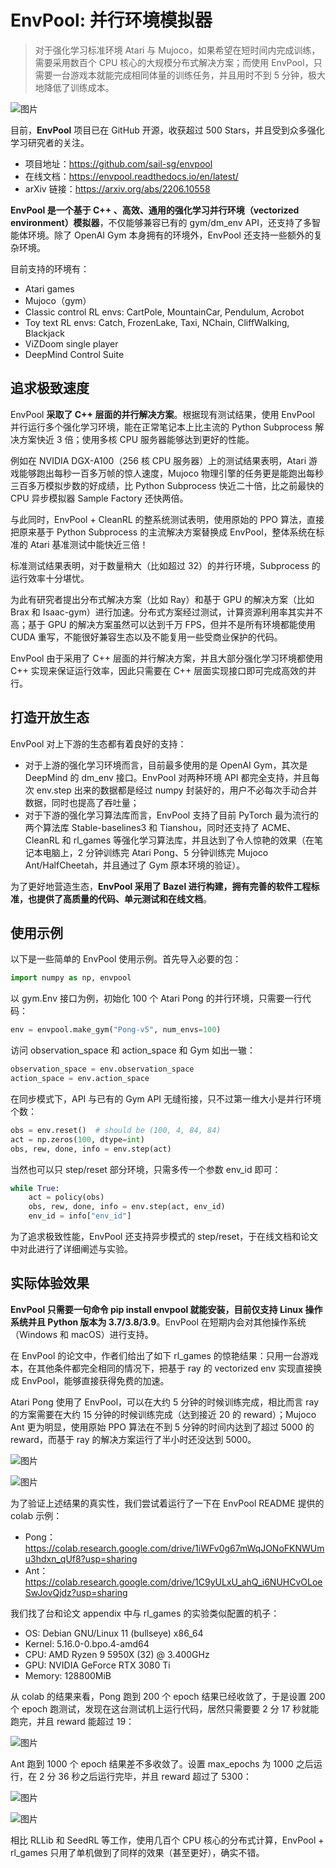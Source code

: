 # EnvPool: 并行环境模拟器

> 对于强化学习标准环境 Atari 与 Mujoco，如果希望在短时间内完成训练，需要采用数百个 CPU 核心的大规模分布式解决方案；而使用 EnvPool，只需要一台游戏本就能完成相同体量的训练任务，并且用时不到 5 分钟，极大地降低了训练成本。

![图片](https://mmbiz.qpic.cn/mmbiz_png/KmXPKA19gWicibR1SYqgGgRvZI9icRH1XIyCQWrJBTPTpicsncrhNWQO6lpknu6W9QysOIWHLV0NNzugL83mBIVvBQ/640?wx_fmt=png&wxfrom=5&wx_lazy=1&wx_co=1)



目前，**EnvPool** 项目已在 GitHub 开源，收获超过 500 Stars，并且受到众多强化学习研究者的关注。

- 项目地址：https://github.com/sail-sg/envpool
- 在线文档：https://envpool.readthedocs.io/en/latest/
- arXiv 链接：https://arxiv.org/abs/2206.10558

**EnvPool 是一个基于 C++ 、高效、通用的强化学习并行环境（vectorized environment）模拟器**，不仅能够兼容已有的 gym/dm_env API，还支持了多智能体环境。除了 OpenAI Gym 本身拥有的环境外，EnvPool 还支持一些额外的复杂环境。

目前支持的环境有：

- Atari games
- Mujoco（gym）
- Classic control RL envs: CartPole, MountainCar, Pendulum, Acrobot
- Toy text RL envs: Catch, FrozenLake, Taxi, NChain, CliffWalking, Blackjack
- ViZDoom single player
- DeepMind Control Suite

## **追求极致速度**

EnvPool **采取了 C++ 层面的并行解决方案**。根据现有测试结果，使用 EnvPool 并行运行多个强化学习环境，能在正常笔记本上比主流的 Python Subprocess 解决方案快近 3 倍；使用多核 CPU 服务器能够达到更好的性能。

例如在 NVIDIA DGX-A100（256 核 CPU 服务器）上的测试结果表明，Atari 游戏能够跑出每秒一百多万帧的惊人速度，Mujoco 物理引擎的任务更是能跑出每秒三百多万模拟步数的好成绩，比 Python Subprocess 快近二十倍，比之前最快的 CPU 异步模拟器 Sample Factory 还快两倍。

与此同时，EnvPool + CleanRL 的整系统测试表明，使用原始的 PPO 算法，直接把原来基于 Python Subprocess 的主流解决方案替换成 EnvPool，整体系统在标准的 Atari 基准测试中能快近三倍！

标准测试结果表明，对于数量稍大（比如超过 32）的并行环境，Subprocess 的运行效率十分堪忧。

为此有研究者提出分布式解决方案（比如 Ray）和基于 GPU 的解决方案（比如 Brax 和 Isaac-gym）进行加速。分布式方案经过测试，计算资源利用率其实并不高；基于 GPU 的解决方案虽然可以达到千万 FPS，但并不是所有环境都能使用 CUDA 重写，不能很好兼容生态以及不能复用一些受商业保护的代码。

EnvPool 由于采用了 C++ 层面的并行解决方案，并且大部分强化学习环境都使用 C++ 实现来保证运行效率，因此只需要在 C++ 层面实现接口即可完成高效的并行。

## **打造开放生态**

EnvPool 对上下游的生态都有着良好的支持：

- 对于上游的强化学习环境而言，目前最多使用的是 OpenAI Gym，其次是 DeepMind 的 dm_env 接口。EnvPool 对两种环境 API 都完全支持，并且每次 env.step 出来的数据都是经过 numpy 封装好的，用户不必每次手动合并数据，同时也提高了吞吐量；
- 对于下游的强化学习算法库而言，EnvPool 支持了目前 PyTorch 最为流行的两个算法库 Stable-baselines3 和 Tianshou，同时还支持了 ACME、CleanRL 和 rl_games 等强化学习算法库，并且达到了令人惊艳的效果（在笔记本电脑上，2 分钟训练完 Atari Pong、5 分钟训练完 Mujoco Ant/HalfCheetah，并且通过了 Gym 原本环境的验证）。

为了更好地营造生态，**EnvPool 采用了 Bazel 进行构建，拥有完善的软件工程标准，也提供了高质量的代码、单元测试和在线文档**。

## **使用示例**

以下是一些简单的 EnvPool 使用示例。首先导入必要的包：

```python
import numpy as np, envpool
```

以 gym.Env 接口为例，初始化 100 个 Atari Pong 的并行环境，只需要一行代码：

```python
env = envpool.make_gym("Pong-v5", num_envs=100)
```

访问 observation_space 和 action_space 和 Gym 如出一辙：

```python
observation_space = env.observation_space
action_space = env.action_space
```

在同步模式下，API 与已有的 Gym API 无缝衔接，只不过第一维大小是并行环境个数：

```python
obs = env.reset()  # should be (100, 4, 84, 84)
act = np.zeros(100, dtype=int)
obs, rew, done, info = env.step(act)
```

当然也可以只 step/reset 部分环境，只需多传一个参数 env_id 即可：

```python
while True:
	act = policy(obs)
	obs, rew, done, info = env.step(act, env_id)
	env_id = info["env_id"]
```

为了追求极致性能，EnvPool 还支持异步模式的 step/reset，于在线文档和论文中对此进行了详细阐述与实验。

## **实际体验效果**

**EnvPool 只需要一句命令 pip install envpool 就能安装，目前仅支持 Linux 操作系统并且 Python 版本为 3.7/3.8/3.9**。EnvPool 在短期内会对其他操作系统（Windows 和 macOS）进行支持。

在 EnvPool 的论文中，作者们给出了如下 rl_games 的惊艳结果：只用一台游戏本，在其他条件都完全相同的情况下，把基于 ray 的 vectorized env 实现直接换成 EnvPool，能够直接获得免费的加速。

Atari Pong 使用了 EnvPool，可以在大约 5 分钟的时候训练完成，相比而言 ray 的方案需要在大约 15 分钟的时候训练完成（达到接近 20 的 reward）；Mujoco Ant 更为明显，使用原始 PPO 算法在不到 5 分钟的时间内达到了超过 5000 的 reward，而基于 ray 的解决方案运行了半小时还没达到 5000。

![图片](https://mmbiz.qpic.cn/mmbiz_png/KmXPKA19gWicibR1SYqgGgRvZI9icRH1XIyncSHfiauPLu365iafiacNvFg21S6zFEuWNLdAypaDhv3xyv8QKNfficphA/640?wx_fmt=png&wxfrom=5&wx_lazy=1&wx_co=1)



![图片](https://mmbiz.qpic.cn/mmbiz_png/KmXPKA19gWicibR1SYqgGgRvZI9icRH1XIyNDW5SCKP2MeaJicTjktKDpzwKeGJsGL40AyI7ib4HNZLcqwpCmPvskWA/640?wx_fmt=png&wxfrom=5&wx_lazy=1&wx_co=1)

为了验证上述结果的真实性，我们尝试着运行了一下在 EnvPool README 提供的 colab 示例：

- Pong：https://colab.research.google.com/drive/1iWFv0g67mWqJONoFKNWUmu3hdxn_qUf8?usp=sharing
- Ant：https://colab.research.google.com/drive/1C9yULxU_ahQ_i6NUHCvOLoeSwJovQjdz?usp=sharing



我们找了台和论文 appendix 中与 rl_games 的实验类似配置的机子：

- OS: Debian GNU/Linux 11 (bullseye) x86_64
- Kernel: 5.16.0-0.bpo.4-amd64
- CPU: AMD Ryzen 9 5950X (32) @ 3.400GHz
- GPU: NVIDIA GeForce RTX 3080 Ti
- Memory: 128800MiB



从 colab 的结果来看，Pong 跑到 200 个 epoch 结果已经收敛了，于是设置 200 个 epoch 跑测试，发现在这台测试机上运行代码，居然只需要要 2 分 17 秒就能跑完，并且 reward 能超过 19：



![图片](https://mmbiz.qpic.cn/mmbiz_png/KmXPKA19gWicibR1SYqgGgRvZI9icRH1XIydOzRHEzRq1ibKxzuyic0ElgXauCW7LbUcVL3GHDHm3Fy62rsicftpGbpA/640?wx_fmt=png&wxfrom=5&wx_lazy=1&wx_co=1)

Ant 跑到 1000 个 epoch 结果差不多收敛了。设置 max_epochs 为 1000 之后运行，在 2 分 36 秒之后运行完毕，并且 reward 超过了 5300：

![图片](https://mmbiz.qpic.cn/mmbiz_png/KmXPKA19gWicibR1SYqgGgRvZI9icRH1XIyvribHkTwytj63RG98Aibibrgibwd21YeFrYA7n4g8H2O2c8TOovXgqoqlg/640?wx_fmt=png&wxfrom=5&wx_lazy=1&wx_co=1)



![图片](https://mmbiz.qpic.cn/mmbiz_png/KmXPKA19gWicibR1SYqgGgRvZI9icRH1XIy1TBcmYWy5JqyyjicgTUqqX3EFkbRiaLlyMLnbJzqVwnnkN8oJOmts20g/640?wx_fmt=png&wxfrom=5&wx_lazy=1&wx_co=1)



相比 RLLib 和 SeedRL 等工作，使用几百个 CPU 核心的分布式计算，EnvPool + rl_games 只用了单机做到了同样的效果（甚至更好），确实不错。
